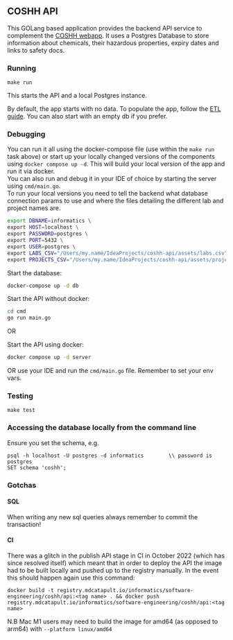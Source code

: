 ## COSHH API

This GOLang based application provides the backend API service to complement the [COSHH webapp](https://gitlab.mdcatapult.io/informatics/coshh/coshh-ui). It uses a Postgres Database to store information about chemicals, their hazardous properties, expiry dates and links to safety docs.

### Running

`make run`

This starts the API and a local Postgres instance.

By default, the app starts with no data. To populate the app, follow the [ETL guide](assets/etl/README.md). You can also start with an empty db if you prefer.

### Debugging
You can run it all using the docker-compose file (use within the `make run` task above) or start up your locally changed versions of the components using `docker compose up -d`. This will build your local version of the app and run it via docker.  
You can also run and debug it in your IDE of choice by starting the server using `cmd/main.go`.  
To run your local versions you need to tell the backend what database connection params to use and where the files detailing the different lab and project names are.


```bash
export DBNAME=informatics \
export HOST=localhost \
export PASSWORD=postgres \
export PORT=5432 \
export USER=postgres \
export LABS_CSV="/Users/my.name/IdeaProjects/coshh-api/assets/labs.csv" \
export PROJECTS_CSV="/Users/my.name/IdeaProjects/coshh-api/assets/projects_041022.csv"
``` 

Start the database:
```bash
docker-compose up -d db
``` 

Start the API without docker:
```bash
cd cmd
go run main.go
```
OR

Start the API using docker:
```bash
docker compose up -d server
```

OR use your IDE and run the `cmd/main.go` file. Remember to set your env vars.

### Testing

`make test`

### Accessing the database locally from the command line

Ensure you set the schema, e.g.

```
psql -h localhost -U postgres -d informatics        \\ password is postgres
SET schema 'coshh';                                 
```

### Gotchas

#### SQL

When writing any new sql queries always remember to commit the transaction!

#### CI

There was a glitch in the publish API stage in CI in October 2022 (which has since resolved itself) which meant that in order to deploy the API  the image 
had to be  built locally and pushed up to the registry manually.  In the event this should happen again use this command:

```docker build -t registry.mdcatapult.io/informatics/software-engineering/coshh/api:<tag name> . && docker push registry.mdcatapult.io/informatics/software-engineering/coshh/api:<tag name>```

N.B Mac M1 users may need to build the image for amd64 (as opposed to arm64) with `--platform linux/amd64`
